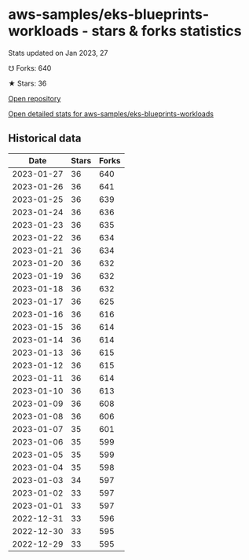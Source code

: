 # aws-samples/eks-blueprints-workloads - stars & forks statistics

Stats updated on Jan 2023, 27

☋ Forks: 640

★ Stars: 36

[Open repository](https://github.com/aws-samples/eks-blueprints-workloads)

[Open detailed stats for aws-samples/eks-blueprints-workloads](https://reviewgithub.com/rep/aws-samples/eks-blueprints-workloads)

## Historical data
| Date | Stars | Forks |
|------|-------|-------|
| 2023-01-27 | 36 | 640 | 
| 2023-01-26 | 36 | 641 | 
| 2023-01-25 | 36 | 639 | 
| 2023-01-24 | 36 | 636 | 
| 2023-01-23 | 36 | 635 | 
| 2023-01-22 | 36 | 634 | 
| 2023-01-21 | 36 | 634 | 
| 2023-01-20 | 36 | 632 | 
| 2023-01-19 | 36 | 632 | 
| 2023-01-18 | 36 | 632 | 
| 2023-01-17 | 36 | 625 | 
| 2023-01-16 | 36 | 616 | 
| 2023-01-15 | 36 | 614 | 
| 2023-01-14 | 36 | 614 | 
| 2023-01-13 | 36 | 615 | 
| 2023-01-12 | 36 | 615 | 
| 2023-01-11 | 36 | 614 | 
| 2023-01-10 | 36 | 613 | 
| 2023-01-09 | 36 | 608 | 
| 2023-01-08 | 36 | 606 | 
| 2023-01-07 | 35 | 601 | 
| 2023-01-06 | 35 | 599 | 
| 2023-01-05 | 35 | 599 | 
| 2023-01-04 | 35 | 598 | 
| 2023-01-03 | 34 | 597 | 
| 2023-01-02 | 33 | 597 | 
| 2023-01-01 | 33 | 597 | 
| 2022-12-31 | 33 | 596 | 
| 2022-12-30 | 33 | 595 | 
| 2022-12-29 | 33 | 595 | 

